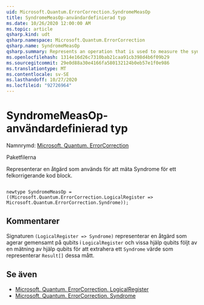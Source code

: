 ```yaml
---
uid: Microsoft.Quantum.ErrorCorrection.SyndromeMeasOp
title: SyndromeMeasOp-användardefinierad typ
ms.date: 10/26/2020 12:00:00 AM
ms.topic: article
qsharp.kind: udt
qsharp.namespace: Microsoft.Quantum.ErrorCorrection
qsharp.name: SyndromeMeasOp
qsharp.summary: Represents an operation that is used to measure the syndrome of an error-correcting code block.
ms.openlocfilehash: 1314e16d26c7310bab21caa91cb398d4b6f09b29
ms.sourcegitcommit: 29e0d88a30e4166fa580132124b0eb57e1f0e986
ms.translationtype: MT
ms.contentlocale: sv-SE
ms.lasthandoff: 10/27/2020
ms.locfileid: "92726964"
---
```

# <a name="syndromemeasop-user-defined-type"></a>SyndromeMeasOp-användardefinierad typ

Namnrymd: [Microsoft. Quantum. ErrorCorrection](xref:Microsoft.Quantum.ErrorCorrection)

Paketfilerna [](https://nuget.org/packages/)


Representerar en åtgärd som används för att mäta Syndrome för ett felkorrigerande kod block.

```qsharp

newtype SyndromeMeasOp = ((Microsoft.Quantum.ErrorCorrection.LogicalRegister => Microsoft.Quantum.ErrorCorrection.Syndrome));
```



## <a name="remarks"></a>Kommentarer

Signaturen `(LogicalRegister => Syndrome)` representerar en åtgärd som agerar gemensamt på qubits i `LogicalRegister` och vissa hjälp qubits följt av en mätning av hjälp qubits för att extrahera ett `Syndrome` värde som representerar `Result[]` dessa mått.

## <a name="see-also"></a>Se även

- [Microsoft. Quantum. ErrorCorrection. LogicalRegister](xref:Microsoft.Quantum.ErrorCorrection.LogicalRegister)
- [Microsoft. Quantum. ErrorCorrection. Syndrome](xref:Microsoft.Quantum.ErrorCorrection.Syndrome)